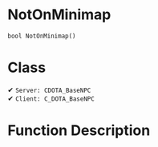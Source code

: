 # NotOnMinimap
```
bool NotOnMinimap()
```
# Class
✔ `Server: CDOTA_BaseNPC`  
✔ `Client: C_DOTA_BaseNPC`  

# Function Description

